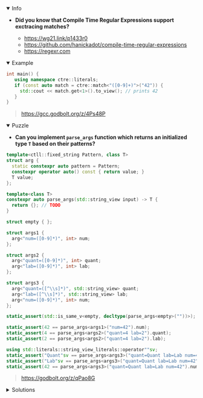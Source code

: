 <details open><summary>Info</summary><p>

* **Did you know that Compile Time Regular Expressions support exctracing matches?**

  * https://wg21.link/p1433r0
  * https://github.com/hanickadot/compile-time-regular-expressions
  * https://regexr.com

</p></details><details open><summary>Example</summary><p>

```cpp
int main() {
   using namespace ctre::literals;
   if (const auto match = ctre::match<"([0-9]+)">("42")) {
     std::cout << match.get<1>().to_view(); // prints 42
   }
}
```

> https://gcc.godbolt.org/z/4Ps48P

</p></details><details open><summary>Puzzle</summary><p>

* **Can you implement `parse_args` function which returns an initialized type `T` based on their patterns?**

```cpp
template<ctll::fixed_string Pattern, class T>
struct arg {
  static constexpr auto pattern = Pattern;
  constexpr operator auto() const { return value; }
  T value;
};

template<class T>
constexpr auto parse_args(std::string_view input) -> T {
  return {}; // TODO
}

struct empty { };

struct args1 {
  arg<"num=([0-9]*)", int> num;
};

struct args2 {
  arg<"quant=([0-9]*)", int> quant;
  arg<"lab=([0-9]*)", int> lab;
};

struct args3 {
  arg<"quant=([^\\s]*)", std::string_view> quant;
  arg<"lab=([^\\s]*)", std::string_view> lab;
  arg<"num=([0-9]*)", int> num;
};

static_assert(std::is_same_v<empty, decltype(parse_args<empty>(""))>);

static_assert(42 == parse_args<args1>("num=42").num);
static_assert(4 == parse_args<args2>("quant=4 lab=2").quant);
static_assert(2 == parse_args<args2>("quant=4 lab=2").lab);

using std::literals::string_view_literals::operator""sv;
static_assert("Quant"sv == parse_args<args3>("quant=Quant lab=Lab num=42").quant);
static_assert("Lab"sv == parse_args<args3>("quant=Quant lab=Lab num=42").lab);
static_assert(42 == parse_args<args3>("quant=Quant lab=Lab num=42").num);
```

> https://godbolt.org/z/qPao8G

</p></details><details><summary>Solutions</summary><p>

</p></details>
